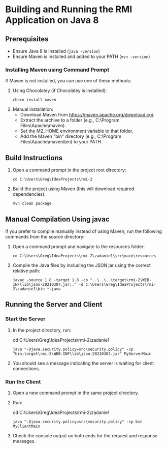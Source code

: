 # Building and Running the RMI Application on Java 8

## Prerequisites

- Ensure Java 8 is installed (`java -version`)
- Ensure Maven is installed and added to your PATH (`mvn -version`)

### Installing Maven using Command Prompt

If Maven is not installed, you can use one of these methods:

1. Using Chocolatey (if Chocolatey is installed):
   ```
   choco install maven
   ```
2. Manual installation:
   - Download Maven from https://maven.apache.org/download.cgi.
   - Extract the archive to a folder (e.g., C:\Program Files\Apache\maven).
   - Set the M2_HOME environment variable to that folder.
   - Add the Maven "bin" directory (e.g., C:\Program Files\Apache\maven\bin) to your PATH.

## Build Instructions

1. Open a command prompt in the project root directory:
   ```
   cd C:\Users\Greg\IdeaProjects\rmi-2
   ```
2. Build the project using Maven (this will download required dependencies):
   ```
   mvn clean package
   ```

## Manual Compilation Using javac

If you prefer to compile manually instead of using Maven, run the following commands from the source directory:

1. Open a command prompt and navigate to the resources folder:
   ```
   cd C:\Users\Greg\IdeaProjects\rmi-2\zadanie1\src\main\resources
   ```
2. Compile the Java files by including the JSON jar using the correct relative path:
   ```
   javac -source 1.8 -target 1.8 -cp "..\..\..\target\rmi-2\WEB-INF\lib\json-20210307.jar;." -d C:\Users\Greg\IdeaProjects\rmi-2\zadanie1\bin *.java
   ```

## Running the Server and Client

### Start the Server

1. In the project directory, run:

   cd C:\Users\Greg\IdeaProjects\rmi-2\zadanie1

   ```
   java "-Djava.security.policy=src\security.policy" -cp "bin;target\rmi-2\WEB-INF\lib\json-20210307.jar" MyServerMain
   ```

2. You should see a message indicating the server is waiting for client connections.

### Run the Client

1. Open a new command prompt in the same project directory.
2. Run:

   cd C:\Users\Greg\IdeaProjects\rmi-2\zadanie1

   ```
   java "-Djava.security.policy=src\security.policy" -cp bin MyClientMain
   ```

3. Check the console output on both ends for the request and response messages.
